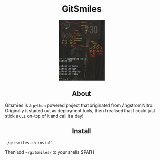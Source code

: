 <style>
  h1 {
    text-align: center;
  }
  h2 {
    text-align: center;
  }
</style>

<h1> GitSmiles </h1>

<img src="demo.png" height=200 style="display: block; margin: auto;">

## About
Gitsmiles is a `python` powered project that originated from Angstrom Nitro.
Originally it started out as deployment tools,
then I realised that I could just stick a `CLI` on-top of it and call it a day!

## Install
```bash
./gitsmiles.sh install
```

Then add `~/gitsmiles/` to your shells $PATH
